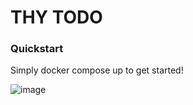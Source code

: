 # THY TODO

### Quickstart
Simply docker compose up to get started!

![image](https://github.com/user-attachments/assets/45878541-24ca-4ec3-8357-ab14c525c62c)


